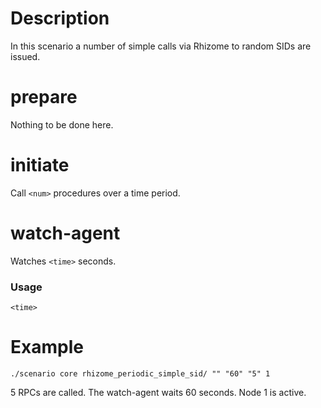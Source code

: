 # Description
In this scenario a number of simple calls via Rhizome to random SIDs are issued.

# prepare
Nothing to be done here.

# initiate
Call `<num>` procedures over a time period.

# watch-agent
Watches `<time>` seconds.

### Usage
```
<time>
```

# Example
```
./scenario core rhizome_periodic_simple_sid/ "" "60" "5" 1
```

5 RPCs are called. The watch-agent waits 60 seconds. Node 1 is active.
